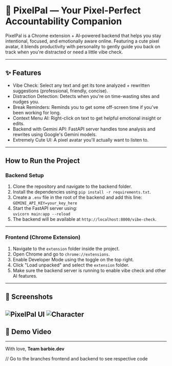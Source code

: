 # 🎀 PixelPal — Your Pixel-Perfect Accountability Companion

PixelPal is a Chrome extension + AI-powered backend that helps you stay intentional, focused, and emotionally aware online. Featuring a cute pixel avatar, it blends productivity with personality to gently guide you back on track when you're distracted or need a little vibe check.

---

## ✨ Features

- Vibe Check: Select any text and get its tone analyzed + rewritten suggestions (professional, friendly, concise).
- Distraction Detection: Detects when you're on time-wasting sites and nudges you.
- Break Reminders: Reminds you to get some off-screen time if you've been working for long.
- Context Menu AI: Right-click on text to get helpful emotional insight or edits.
- Backend with Gemini API: FastAPI server handles tone analysis and rewrites using Google's Gemini models.
- Extremely Cute UI: A pixel avatar you'll actually want to listen to.

---

## How to Run the Project

### Backend Setup

1. Clone the repository and navigate to the backend folder.
2. Install the dependencies using `pip install -r requirements.txt`.
3. Create a `.env` file in the root of the backend and add this line:  
   `GEMINI_API_KEY=your_key_here`
4. Start the FastAPI server using:  
   `uvicorn main:app --reload`
5. The backend will be available at `http://localhost:8000/vibe-check`.

---

### Frontend (Chrome Extension)

1. Navigate to the `extension` folder inside the project.
2. Open Chrome and go to `chrome://extensions`.
3. Enable Developer Mode using the toggle on the top right.
4. Click "Load unpacked" and select the `extension` folder.
5. Make sure the backend server is running to enable vibe check and other AI features.

---

## 📸 Screenshots

![PixelPal UI](https://github.com/user-attachments/assets/2c46f10e-9370-459c-b373-a213b88a9cfa)
![Character](https://github.com/user-attachments/assets/023d6308-6c52-4fac-a298-40e0a6048854)
---

## 🎥 Demo Video

---

With love, **Team barbie.dev**

// Go to the branches frontend and backend to see respective code

